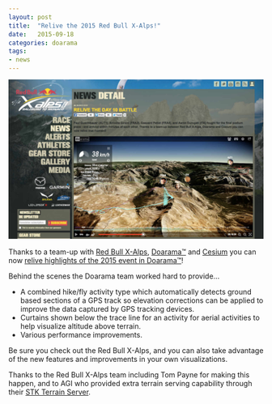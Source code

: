 ```yaml
---
layout: post
title:  "Relive the 2015 Red Bull X-Alps!"
date:   2015-09-18
categories: doarama
tags:
- news
---
```



[]()

[![Red Bull X-Alps](/assets/2015-09-18-redbull.jpg)](http://www.redbullxalps.com/news/article/relive-the-day-10-battle.html)

Thanks to a team-up with [Red Bull X-Alps](http://www.redbullxalps.com/), [Doarama&trade;](http://www.doarama.com) and [Cesium](http://cesiumjs.org/) you can now [relive highlights of the 2015 event in Doarama&trade;](http://www.redbullxalps.com/news/article/relive-the-day-10-battle.html)!

Behind the scenes the Doarama team worked hard to provide...

* A combined hike/fly activity type which automatically detects ground based sections of a GPS track so elevation corrections can be applied to improve the data captured by GPS tracking devices.
* Curtains shown below the trace line for an activity for aerial activities to help visualize altitude above terrain.
* Various performance improvements.

Be sure you check out the Red Bull X-Alps, and you can also take advantage of the new features and improvements in your own visualizations.

Thanks to the Red Bull X-Alps team including Tom Payne for making this happen, and to AGI who provided extra terrain serving capability through their [STK Terrain Server](http://www.agi.com/products/stk/terrain-server/).
